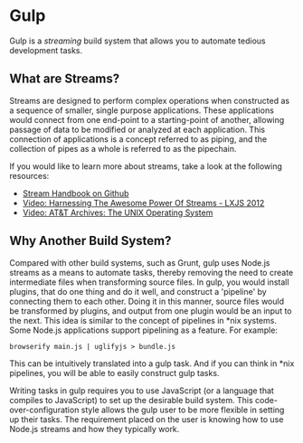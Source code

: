 # Gulp

Gulp is a _streaming_ build system that allows you to automate tedious development tasks.

## What are Streams?

Streams are designed to perform complex operations when constructed as a sequence of smaller, single purpose applications. These applications would connect from one end-point to a starting-point of another, allowing passage of data to be modified or analyzed at each application. This connection of applications is a concept referred to as piping, and the collection of pipes as a whole is referred to as the pipechain.

If you would like to learn more about streams, take a look at the following resources:

- [Stream Handbook on Github](https://github.com/substack/stream-handbook "Stream Handbook on Github")
- [Video: Harnessing The Awesome Power Of Streams - LXJS 2012](http://www.youtube.com/watch?v=lQAV3bPOYHo "Video: Harnessing The Awesome Power Of Streams - LXJS 2012")
- [Video: AT&T Archives: The UNIX Operating System](http://youtu.be/tc4ROCJYbm0?t=5m32s "Video: AT&T Archives: The UNIX Operating System")

## Why Another Build System?

Compared with other build systems, such as Grunt, gulp uses Node.js streams as a means to automate tasks, thereby removing the need to create intermediate files when transforming source files. In gulp, you would install plugins, that do one thing and do it well, and construct a 'pipeline' by connecting them to each other. Doing it in this manner, source files would be transformed by plugins, and output from one plugin would be an input to the next. This idea is similar to the concept of pipelines in \*nix systems. Some Node.js applications support pipelining as a feature. For example:

`browserify main.js | uglifyjs > bundle.js`

This can be intuitively translated into a gulp task. And if you can think in \*nix pipelines, you will be able to easily construct gulp tasks.

Writing tasks in gulp requires you to use JavaScript (or a language that compiles to JavaScript) to set up the desirable build system. This code-over-configuration style allows the gulp user to be more flexible in setting up their tasks. The requirement placed on the user is knowing how to use Node.js streams and how they typically work.
